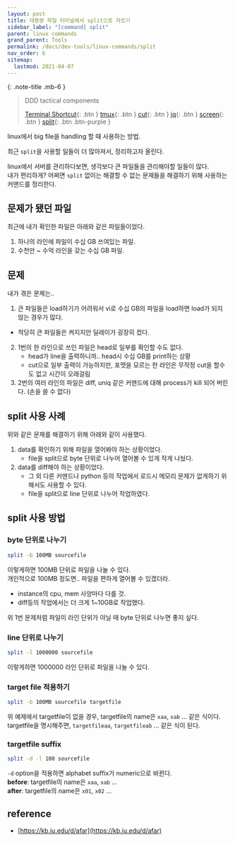 ```yaml
---
layout: post
title: 대용량 파일 터미널에서 split으로 자르기
sidebar_label: "[command] split"
parent: linux commands
grand_parent: Tools
permalink: /docs/dev-tools/linux-commands/split
nav_order: 6
sitemap:
  lastmod: 2021-04-07
---
```


{: .note-title .mb-6 }
> DDD tactical components
>
> [Terminal Shortcut](/docs/dev-tools/linux-commands/terminal){: .btn }
> [tmux](/docs/dev-tools/linux-commands/tmux){: .btn }
> [cut](/docs/dev-tools/linux-commands/cut){: .btn }
> [jq](/docs/dev-tools/linux-commands/jq){: .btn }
> [screen](/docs/tools/linux-commands/screen){: .btn }
> [split](/docs/dev-tools/linux-commands/split){: .btn .btn-purple }


linux에서 big file을 handling 할 때 사용하는 방법.  

최근 `split`을 사용할 일들이 더 많아져서, 정리하고자 올린다.  

linux에서 서버를 관리하다보면, 생각보다 큰 파일들을 관리해야할 일들이 많다.  
내가 편리하게? 어쩌면 `split` 없이는 해결할 수 없는 문제들을 해결하기 위해 사용하는 커맨드를 정리한다.  

## 문제가 됐던 파일
최근에 내가 확인한 파일은 아래와 같은 파일들이었다.  
1. 하나의 라인에 파일이 수십 GB 쓰여있는 파일.
2. 수천만 ~ 수억 라인을 갖는 수십 GB 파일.

## 문제
내가 겪은 문제는..
1. 큰 파일들은 load하기가 어려워서 vi로 수십 GB의 파일을 load하면 load가 되지 않는 경우가 많다.
  - 적당히 큰 파일들은 켜지지만 딜레이가 굉장히 컸다.
2. 1번의 한 라인으로 쓰인 파일은 head로 일부를 확인할 수도 없다.
   - head가 line을 출력하니까.. head시 수십 GB를 print하는 상황
   - cut으로 일부 출력이 가능하지만, 포맷을 모르는 한 라인은 무작정 cut을 할수도 없고 시간이 오래걸림
3. 2번의 여러 라인의 파일은 diff, uniq 같은 커맨드에 대해 process가 kill 되어 버린다. (손을 쓸 수 없다)

## split 사용 사례
위와 같은 문제를 해결하기 위해 아래와 같이 사용했다.
1. data를 확인하기 위해 파일을 열어봐야 하는 상황이었다.
   - file을 split으로 byte 단위로 나누어 열어볼 수 있게 작게 나눴다.
2. data를 diff해야 하는 상황이었다.
   - 그 외 다른 커맨드나 python 등의 작업에서 로드시 메모리 문제가 없게하기 위해서도 사용할 수 있다.
   - file을 split으로 line 단위로 나누어 작업하였다.

## split 사용 방법

### byte 단위로 나누기
```sh
split -b 100MB sourcefile
```

이렇게하면 100MB 단위로 파일을 나눌 수 있다.  
개인적으로 100MB 정도면.. 파일을 편하게 열어볼 수 있겠더라.
- instance의 cpu, mem 사양마다 다를 것.
- diff등의 작업에서는 더 크게 1~10GB로 작업했다.

위 1번 문제처럼 파일이 라인 단위가 아닐 때 byte 단위로 나누면 좋지 싶다.

### line 단위로 나누기

```sh
split -l 1000000 sourcefile
```

이렇게하면 1000000 라인 단위로 파일을 나눌 수 있다.  

### target file 적용하기

```sh
split -b 100MB sourcefile targetfile
```

위 예제에서 targetfile이 없을 경우, targetfile의 name은 `xaa`, `xab` ... 같은 식이다.  
targetfile을 명시해주면, `targetfileaa`, `targetfileab` ... 같은 식이 된다.

### targetfile suffix

```sh
split -d -l 100 sourcefile
```

`-d` option을 적용하면 alphabet suffix가 numeric으로 바뀐다.  
**before**: targetfile의 name은 `xaa`, `xab` ...  
**after**: targetfile의 name은 `x01`, `x02` ...


## reference
- [https://kb.iu.edu/d/afar](https://kb.iu.edu/d/afar)
